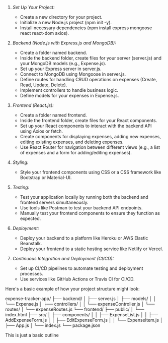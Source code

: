 1. *Set Up Your Project:*
   - Create a new directory for your project.
   - Initialize a new Node.js project (npm init -y).
   - Install necessary dependencies (npm install express mongoose react react-dom axios).

2. *Backend (Node.js with Express.js and MongoDB):*

   - Create a folder named backend.
   - Inside the backend folder, create files for your server (server.js) and your MongoDB models (e.g., Expense.js).
   - Set up your Express server in server.js.
   - Connect to MongoDB using Mongoose in server.js.
   - Define routes for handling CRUD operations on expenses (Create, Read, Update, Delete).
   - Implement controllers to handle business logic.
   - Define models for your expenses in Expense.js.

3. *Frontend (React.js):*

   - Create a folder named frontend.
   - Inside the frontend folder, create files for your React components.
   - Set up your React components to interact with the backend API using Axios or fetch.
   - Create components for displaying expenses, adding new expenses, editing existing expenses, and deleting expenses.
   - Use React Router for navigation between different views (e.g., a list of expenses and a form for adding/editing expenses).

4. *Styling:*

   - Style your frontend components using CSS or a CSS framework like Bootstrap or Material-UI.

5. *Testing:*

   - Test your application locally by running both the backend and frontend servers simultaneously.
   - Use tools like Postman to test your backend API endpoints.
   - Manually test your frontend components to ensure they function as expected.

6. *Deployment:*

   - Deploy your backend to a platform like Heroku or AWS Elastic Beanstalk.
   - Deploy your frontend to a static hosting service like Netlify or Vercel.

7. *Continuous Integration and Deployment (CI/CD):*

   - Set up CI/CD pipelines to automate testing and deployment processes.
   - Use services like GitHub Actions or Travis CI for CI/CD.

Here's a basic example of how your project structure might look:


expense-tracker-app/
├── backend/
│   ├── server.js
│   ├── models/
│   │   └── Expense.js
│   ├── controllers/
│   │   └── expenseController.js
│   └── routes/
│       └── expenseRoutes.js
└── frontend/
    ├── public/
    │   └── index.html
    ├── src/
    │   ├── components/
    │   │   ├── ExpenseList.js
    │   │   ├── AddExpenseForm.js
    │   │   ├── EditExpenseForm.js
    │   │   └── ExpenseItem.js
    │   ├── App.js
    │   └── index.js
    └── package.json


This is just a basic outline 

